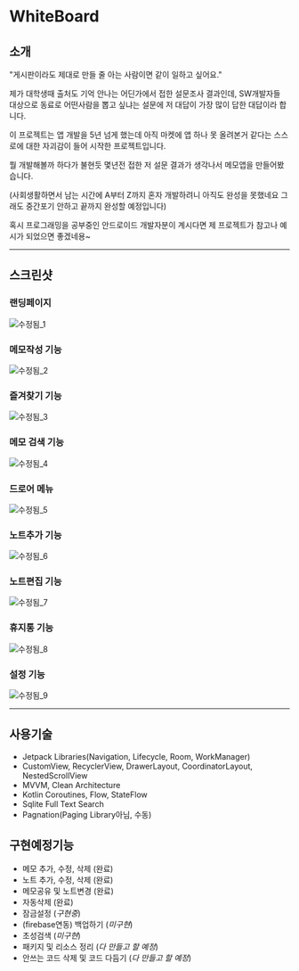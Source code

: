 # WhiteBoard


## 소개
"게시판이라도 제대로 만들 줄 아는 사람이면 같이 일하고 싶어요."

제가 대학생때 출처도 기억 안나는 어딘가에서 접한 설문조사 결과인데, SW개발자들 대상으로 동료로 어떤사람을 뽑고 싶냐는 설문에 저 대답이 가장 많이 답한 대답이라 합니다.


이 프로젝트는 앱 개발을 5년 넘게 했는데 아직 마켓에 앱 하나 못 올려본거 같다는 스스로에 대한 자괴감이 들어 시작한 프로젝트입니다.

뭘 개발해볼까 하다가 불현듯 몇년전 접한 저 설문 결과가 생각나서 메모앱을 만들어봤습니다.

(사회생활하면서 남는 시간에 A부터 Z까지 혼자 개발하려니 아직도 완성을 못했네요 그래도 중간포기 안하고 끝까지 완성할 예정입니다)

혹시 프로그래밍을 공부중인 안드로이드 개발자분이 계시다면 제 프로젝트가 참고나 예시가 되었으면 좋겠네용~

--- 
## 스크린샷
### 랜딩페이지
![수정됨_1](https://github.com/takeclassic/WhiteBoard/assets/17875762/795ce463-4c9d-4d67-9877-ae5346c849e2)


### 메모작성 기능
![수정됨_2](https://github.com/takeclassic/WhiteBoard/assets/17875762/a83da91b-8ae6-466a-ae7b-6990afec3e76)


### 즐겨찾기 기능
![수정됨_3](https://github.com/takeclassic/WhiteBoard/assets/17875762/56d7a664-81af-423c-bcbd-38734b02dc37)

### 메모 검색 기능
![수정됨_4](https://github.com/takeclassic/WhiteBoard/assets/17875762/3429c3bf-bf3d-4d3f-8630-785c1a9b2685)


### 드로어 메뉴
![수정됨_5](https://github.com/takeclassic/WhiteBoard/assets/17875762/0b716747-f07b-43f6-8dc6-694ffdbb3e77)

### 노트추가 기능
![수정됨_6](https://github.com/takeclassic/WhiteBoard/assets/17875762/ca28e53c-f167-493c-b4c7-86fdabb19491)

### 노트편집 기능
![수정됨_7](https://github.com/takeclassic/WhiteBoard/assets/17875762/84ad8744-7f8e-49ea-b24b-7b99277d46f3)

### 휴지통 기능
![수정됨_8](https://github.com/takeclassic/WhiteBoard/assets/17875762/4e7412d8-b8e0-48f4-b650-b5475f8c2b99)

### 설정 기능
![수정됨_9](https://github.com/takeclassic/WhiteBoard/assets/17875762/2867f5ff-338c-4e04-96e2-7a49a009a699)

--- 
## 사용기술
- Jetpack Libraries(Navigation, Lifecycle, Room, WorkManager)
- CustomView, RecyclerView, DrawerLayout, CoordinatorLayout, NestedScrollView
- MVVM, Clean Architecture
- Kotlin Coroutines, Flow, StateFlow
- Sqlite Full Text Search
- Pagnation(Paging Library아님, 수동)

## 구현예정기능
- 메모 추가, 수정, 삭제 (완료)
- 노트 추가, 수정, 삭제 (완료)
- 메모공유 및 노트변경 (완료)
- 자동삭제 (완료)
- 잠금설정 (*구현중*)
- (firebase연동) 백업하기 (*미구현*)
- 초성검색 (*미구현*)
- 패키지 및 리소스 정리 (*다 만들고 할 예정*)
- 안쓰는 코드 삭제 및 코드 다듬기 (*다 만들고 할 예정*)
